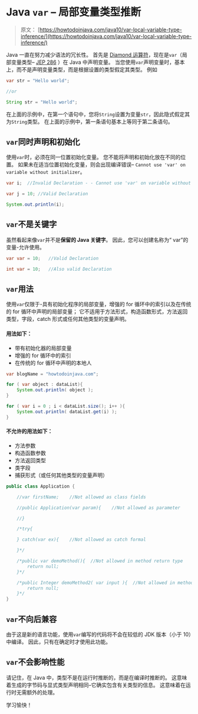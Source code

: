 # Java `var` – 局部变量类型推断

> 原文： [https://howtodoinjava.com/java10/var-local-variable-type-inference/](https://howtodoinjava.com/java10/var-local-variable-type-inference/)

Java 一直在努力减少语法的冗长性。 首先是 [Diamond 运算符](https://howtodoinjava.com/java-7/improved-type-inference-in-java-7/)，现在是`var`（局部变量类型– [JEP 286](https://openjdk.java.net/jeps/286) ）在 Java 中声明变量。 当您使用`var`声明变量时，基本上，而不是声明变量类型，而是根据设置的类型假定其类型。 例如

```java
var str = "Hello world";

//or

String str = "Hello world";

```

在上面的示例中，在第一个语句中，您将`String`设置为变量`str`，因此隐式假定其为`String`类型。 在上面的示例中，第一条语句基本上等同于第二条语句。

## `var`同时声明和初始化

使用`var`时，必须在同一位置初始化变量。 您不能将声明和初始化放在不同的位置。 如果未在适当位置初始化变量，则会出现编译错误– `Cannot use 'var' on variable without initializer`。

```java
var i;	//Invalid Declaration - - Cannot use 'var' on variable without initializer

var j = 10; //Valid Declaration

System.out.println(i);

```

## `var`不是关键字

虽然看起来像`var`并不是**保留的 Java 关键字**。 因此，您可以创建名称为“ var”的变量-允许使用。

```java
var var = 10; 	//Valid Declaration

int var = 10; 	//Also valid Declaration

```

## `var`用法

使用`var`仅限于-具有初始化程序的局部变量，增强的 for 循环中的索引以及在传统的 for 循环中声明的局部变量； 它不适用于方法形式，构造函数形式，方法返回类型，字段，catch 形式或任何其他类型的变量声明。

#### 用法如下：

*   带有初始化器的局部变量
*   增强的 for 循环中的索引
*   在传统的 for 循环中声明的本地人

```java
var blogName = "howtodoinjava.com";

for ( var object : dataList){
    System.out.println( object );
}

for ( var i = 0 ; i < dataList.size(); i++ ){
    System.out.println( dataList.get(i) );
}

```

#### 不允许的用法如下：

*   方法参数
*   构造函数参数
*   方法返回类型
*   类字段
*   捕获形式（或任何其他类型的变量声明）

```java
public class Application {

	//var firstName;	//Not allowed as class fields

	//public Application(var param){ 	//Not allowed as parameter 

    //}

	/*try{

    } catch(var ex){	//Not allowed as catch formal 

    }*/

    /*public var demoMethod(){	//Not allowed in method return type
    	return null;
    }*/

    /*public Integer demoMethod2( var input ){	//Not allowed in method parameters
    	return null;
    }*/
}

```

## `var`不向后兼容

由于这是新的语言功能，使用`var`编写的代码将不会在较低的 JDK 版本（小于 10）中编译。 因此，只有在确定时才使用此功能。

## `var`不会影响性能

请记住，在 Java 中，类型不是在运行时推断的，而是在编译时推断的。 这意味着生成的字节码与显式类型声明相同–它确实包含有关类型的信息。 这意味着在运行时无需额外的处理。

学习愉快！